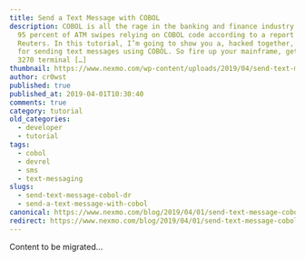 ```yaml
---
title: Send a Text Message with COBOL
description: COBOL is all the rage in the banking and finance industry with over
  95 percent of ATM swipes relying on COBOL code according to a report by
  Reuters. In this tutorial, I’m going to show you a, hacked together, method
  for sending text messages using COBOL. So fire up your mainframe, get your
  3270 terminal […]
thumbnail: https://www.nexmo.com/wp-content/uploads/2019/04/send-text-message-cobol-feature.png
author: cr0wst
published: true
published_at: 2019-04-01T10:30:40
comments: true
category: tutorial
old_categories:
  - developer
  - tutorial
tags:
  - cobol
  - devrel
  - sms
  - text-messaging
slugs:
  - send-text-message-cobol-dr
  - send-a-text-message-with-cobol
canonical: https://www.nexmo.com/blog/2019/04/01/send-text-message-cobol-dr
redirect: https://www.nexmo.com/blog/2019/04/01/send-text-message-cobol-dr
---
```

Content to be migrated...